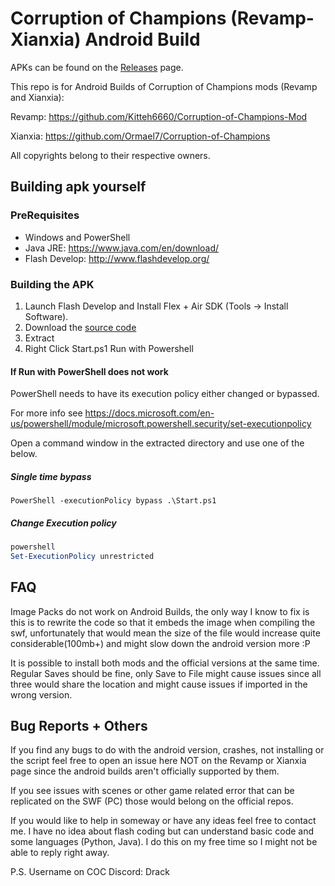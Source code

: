 # Corruption of Champions (Revamp-Xianxia) Android Build

APKs can be found on the [Releases](https://github.com/Hexxah/CoC-MOD-Android-Build/releases) page.

This repo is for Android Builds of Corruption of Champions mods (Revamp and Xianxia):

Revamp: <https://github.com/Kitteh6660/Corruption-of-Champions-Mod>

Xianxia: <https://github.com/Ormael7/Corruption-of-Champions>

All copyrights belong to their respective owners.

## Building apk yourself

### PreRequisites

- Windows and PowerShell
- Java JRE: <https://www.java.com/en/download/>
- Flash Develop: <http://www.flashdevelop.org/>

### Building the APK

1. Launch Flash Develop and Install Flex + Air SDK (Tools -> Install Software).
1. Download the [source code](https://github.com/Hexxah/CoC-MOD-Android-Build/archive/master.zip)
1. Extract
1. Right Click Start.ps1 Run with Powershell

#### If Run with PowerShell does not work

PowerShell needs to have its execution policy either changed or bypassed.

For more info see <https://docs.microsoft.com/en-us/powershell/module/microsoft.powershell.security/set-executionpolicy>

Open a command window in the extracted directory and use one of the below.

##### Single time bypass

```command
PowerShell -executionPolicy bypass .\Start.ps1
```

##### Change Execution policy

```powershell
powershell
Set-ExecutionPolicy unrestricted
```

## FAQ

Image Packs do not work on Android Builds, the only way I know to fix is this is to rewrite the code so that it embeds the image when compiling the swf, unfortunately that would mean the size of the file would increase quite considerable(100mb+) and might slow down the android version more :P

It is possible to install both mods and the official versions at the same time. Regular Saves should be fine, only Save to File might cause issues since all three would share the location and might cause issues if imported in the wrong version.

## Bug Reports + Others

If you find any bugs to do with the android version, crashes, not installing or the script feel free to open an issue here NOT on the Revamp or Xianxia page since the android builds aren't officially supported by them.

If you see issues with scenes or other game related error that can be replicated on the SWF (PC) those would belong on the official repos.

If you would like to help in someway or have any ideas feel free to contact me.
I have no idea about flash coding but can understand basic code and some languages (Python, Java). I do this on my free time so I might not be able to reply right away.

P.S. Username on COC Discord: Drack
